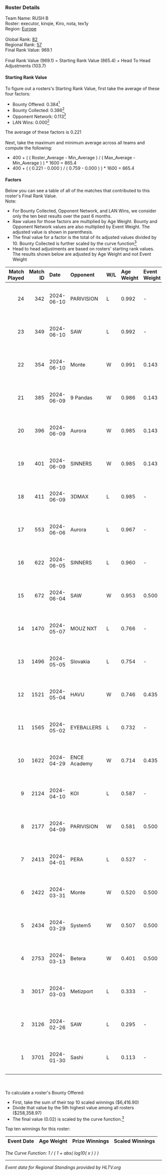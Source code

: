 ### Roster Details<br />
Team Name: RUSH B<br />
Roster: executor, kinqie, Kiro, nota, tex1y<br />
Region: [Europe]( ../standings_europe.md)<br />
<br />
Global Rank: [82](../standings_global.md)<br />
Regional Rank: [57]( ../standings_europe.md)<br />
Final Rank Value:  969.1<br />
<br />
Final Rank Value (969.1) = Starting Rank Value (865.4) + Head To Head Adjustments (103.7)<br />

#### Starting Rank Value<br />
To figure out a rosters's Starting Rank Value, first take the average of these four factors:<br />
- Bounty Offered: 0.384[<sup>1</sup>](#table2)
- Bounty Collected: 0.386[<sup>2</sup>](#table1)
- Opponent Network: 0.113[<sup>2</sup>](#table1)
- LAN Wins: 0.000[<sup>2</sup>](#table1)

The average of these factors is 0.221<br />
<br />
Next, take the maximum and minimum average across all teams and compute the following:<br />
- 400 + ( ( Roster_Average - Min_Average ) / ( Max_Average - Min_Average ) ) * 1600 = 865.4
- 400 + ( ( 0.221 - 0.000 ) / ( 0.759 - 0.000 ) ) * 1600 = 865.4


#### Factors<br />
Below you can see a table of all of the matches that contributed to this roster's Final Rank Value.<br />
Note:<br />

- For Bounty Collected, Opponent Network, and LAN Wins, we consider only the ten best results over the past 6 months.
- Raw values for those factors are multiplied by Age Weight. Bounty and Opponent Network values are also multiplied by Event Weight. The adjusted value is shown in parenthesis.
- The final value for a factor is the total of its adjusted values divided by 10. Bounty Collected is further scaled by the curve function[<sup>3</sup>](#curveFunction)
- Head to head adjustments are based on rosters' starting rank values. The results shown below are adjusted by Age Weight and not Event Weight
<span id="table1"></span><br />


| Match Played | Match ID | Date       | Opponent     | W/L | Age Weight | Event Weight | Bounty Collected | Opponent Network | LAN Wins  | H2H Adj. | Roster                              |
| -: | -: | :- | :- | :- | :- | :- | :- | :- | :- | -: | :- |
|           24 |      342 | 2024-06-10 | PARIVISION   | L   | 0.992      | -            | -                | -                | -         |   -12.22 | executor, kinqie, Kiro, nota, tex1y |
|           23 |      349 | 2024-06-10 | SAW          | L   | 0.992      | -            | -                | -                | -         |    -5.83 | executor, kinqie, Kiro, nota, tex1y |
|           22 |      354 | 2024-06-10 | Monte        | W   | 0.991      | 0.143        | 0.188 (0.027)    | 0.668 (0.095)    | 0 (0.000) |    24.05 | executor, kinqie, Kiro, nota, tex1y |
|           21 |      385 | 2024-06-09 | 9 Pandas     | W   | 0.986      | 0.143        | 0.125 (0.018)    | 0.625 (0.088)    | 0 (0.000) |    23.47 | executor, kinqie, Kiro, nota, tex1y |
|           20 |      396 | 2024-06-09 | Aurora       | W   | 0.985      | 0.143        | 0.518 (0.073)    | 0.853 (0.120)    | 0 (0.000) |    29.11 | executor, kinqie, Kiro, nota, tex1y |
|           19 |      401 | 2024-06-09 | SINNERS      | W   | 0.985      | 0.143        | 0.057 (0.008)    | 0.767 (0.108)    | 0 (0.000) |    21.54 | executor, kinqie, Kiro, nota, tex1y |
|           18 |      411 | 2024-06-09 | 3DMAX        | L   | 0.985      | -            | -                | -                | -         |    -4.79 | executor, kinqie, Kiro, nota, tex1y |
|           17 |      553 | 2024-06-06 | Aurora       | L   | 0.967      | -            | -                | -                | -         |    -1.01 | executor, kinqie, Kiro, nota, tex1y |
|           16 |      622 | 2024-06-05 | SINNERS      | L   | 0.960      | -            | -                | -                | -         |    -9.91 | executor, kinqie, Kiro, nota, tex1y |
|           15 |      672 | 2024-06-04 | SAW          | W   | 0.953      | 0.500        | 0.147 (0.070)    | 0.526 (0.251)    | 0 (0.000) |    26.95 | executor, kinqie, Kiro, nota, tex1y |
|           14 |     1470 | 2024-05-07 | MOUZ NXT     | L   | 0.766      | -            | -                | -                | -         |    -5.83 | executor, kinqie, Kiro, nota, tex1y |
|           13 |     1496 | 2024-05-05 | Slovakia     | L   | 0.754      | -            | -                | -                | -         |    -8.77 | executor, kinqie, Kiro, nota, tex1y |
|           12 |     1521 | 2024-05-04 | HAVU         | W   | 0.746      | 0.435        | 0.002 (0.001)    | 0.211 (0.068)    | 0 (0.000) |     7.67 | executor, kinqie, Kiro, nota, tex1y |
|           11 |     1565 | 2024-05-02 | EYEBALLERS   | L   | 0.732      | -            | -                | -                | -         |   -10.01 | executor, kinqie, Kiro, nota, tex1y |
|           10 |     1622 | 2024-04-29 | ENCE Academy | W   | 0.714      | 0.435        | 0.009 (0.003)    | 0.215 (0.067)    | 0 (0.000) |     8.13 | executor, kinqie, Kiro, nota, tex1y |
|            9 |     2124 | 2024-04-10 | KOI          | L   | 0.587      | -            | -                | -                | -         |    -3.10 | executor, kinqie, Kiro, nota, tex1y |
|            8 |     2177 | 2024-04-09 | PARIVISION   | W   | 0.581      | 0.500        | 0.026 (0.008)    | 0.446 (0.129)    | 0 (0.000) |    12.11 | executor, kinqie, Kiro, nota, tex1y |
|            7 |     2413 | 2024-04-01 | PERA         | L   | 0.527      | -            | -                | -                | -         |    -6.38 | executor, kinqie, Kiro, nota, tex1y |
|            6 |     2422 | 2024-03-31 | Monte        | W   | 0.520      | 0.500        | 0.188 (0.049)    | 0.668 (0.174)    | 0 (0.000) |    14.63 | executor, kinqie, Kiro, nota, tex1y |
|            5 |     2434 | 2024-03-29 | System5      | W   | 0.507      | 0.500        | -                | 0.113 (0.029)    | 0 (0.000) |     4.72 | executor, kinqie, Kiro, nota, tex1y |
|            4 |     2753 | 2024-03-13 | Betera       | W   | 0.401      | 0.500        | 0.008 (0.002)    | -                | -         |     4.33 | executor, kinqie, Kiro, nota, tex1y |
|            3 |     3017 | 2024-03-03 | Metizport    | L   | 0.333      | -            | -                | -                | -         |    -3.71 | executor, kinqie, Kiro, nota, tex1y |
|            2 |     3126 | 2024-02-26 | SAW          | L   | 0.295      | -            | -                | -                | -         |    -0.87 | executor, kinqie, Kiro, nota, tex1y |
|            1 |     3701 | 2024-01-30 | Sashi        | L   | 0.113      | -            | -                | -                | -         |    -0.58 | executor, kinqie, Kiro, nota, tex1y |

<br />
<span id="table2"></span><br />
To calculate a roster's Bounty Offered:<br />

- First, take the sum of their top 10 scaled winnings ($6,416.90)
- Divide that value by the 5th highest value among all rosters ($258,358.97)
- The final value (0.02) is scaled by the curve function.[<sup>3</sup>](#curveFunction)

Top ten winnings for this roster:<br />

| Event Date | Age Weight | Prize Winnings | Scaled Winnings |
| :- | -: | :- | :- |


<span id="curveFunction"></span>_The Curve Function: 1 / ( 1 + abs( log10( x ) ) )_<br />

---
_Event data for Regional Standings provided by HLTV.org_<br />
